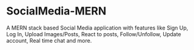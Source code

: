 # SocialMedia-MERN

A MERN stack based Social Media application with features like Sign Up, Log In, Upload Images/Posts, React to posts, Follow/Unfollow, Update account, Real time chat and more. 
